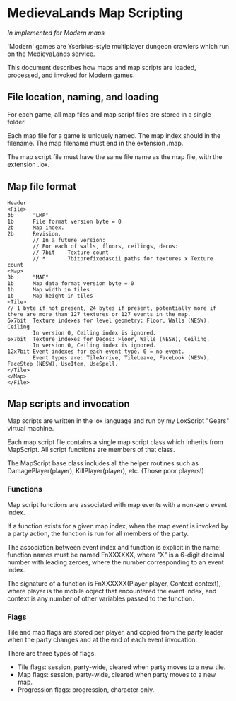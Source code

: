 # MedievaLands Map Scripting
*In implemented for Modern maps*

'Modern' games are Yserbius-style multiplayer dungeon crawlers which run on the MedievaLands service.

This document describes how maps and map scripts are loaded, processed, and invoked for Modern games.

## File location, naming, and loading

For each game, all map files and map script files are stored in a single folder.

Each map file for a game is uniquely named.
The map index should in the filename.
The map filename must end in the extension .map.

The map script file must have the same file name as the map file, with the extension .lox.

## Map file format

    Header
    <File>
    3b      "LMP"
    1b      File format version byte = 0
    2b      Map index.
    2b      Revision.
            // In a future version:
            // For each of walls, floors, ceilings, decos:
            // 7bit    Texture count
            // *       7bitprefixedascii paths for textures x Texture count
    <Map>
    3b      "MAP"
    1b      Map data format version byte = 0
    1b      Map width in tiles
    1b      Map height in tiles
    <Tile>
    // 1 byte if not present, 24 bytes if present, potentially more if there are more than 127 textures or 127 events in the map.
    6x7bit  Texture indexes for level geometry: Floor, Walls (NESW), Ceiling
            In version 0, Ceiling index is ignored.
    6x7bit  Texture indexes for Decos: Floor, Walls (NESW), Ceiling.
            In version 0, Ceiling index is ignored.
    12x7bit Event indexes for each event type. 0 = no event.
            Event types are: TileArrive, TileLeave, FaceLook (NESW), FaceStep (NESW), UseItem, UseSpell.
    </Tile>
    </Map>
    </File>
    
## Map scripts and invocation

Map scripts are written in the lox language and run by my LoxScript "Gears" virtual machine.

Each map script file contains a single map script class which inherits from MapScript. All script functions are members of that class.

The MapScript base class includes all the helper routines such as DamagePlayer(player), KillPlayer(player), etc. (Those poor players!)

### Functions

Map script functions are associated with map events with a non-zero event index.

If a function exists for a given map index, when the map event is invoked by a party action, the function is run for all members of the party.

The association between event index and function is explicit in the name: function names must be named FnXXXXXX, where "X" is a 6-digit decimal number with leading zeroes, where the number corresponding to an event index.

The signature of a function is FnXXXXXX(Player player, Context context), where player is the mobile object that encountered the event index, and context is any number of other variables passed to the function.

### Flags

Tile and map flags are stored per player, and copied from the party leader when the party changes and at the end of each event invocation.

There are three types of flags.
- Tile flags: session, party-wide, cleared when party moves to a new tile.
- Map flags: session, party-wide, cleared when party moves to a new map.
- Progression flags: progression, character only.
